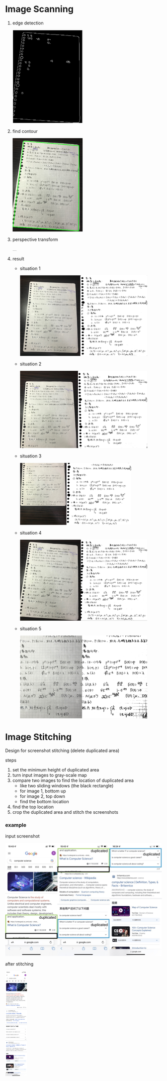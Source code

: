 # Image Scanning

1. edge detection

   <img src="./img/edgeDetection.jpg" alt="edgeDetection" style="zoom:60%;" />

2. find contour

   <img src="./img/findContour.jpg" alt="findContour" style="zoom: 60%;" />

3. perspective transform

   <img src="/Volumes/Joy/Code/ImageScanningAndStitching/img/perspectiveTransform.jpg" alt="perspectiveTransform" style="zoom:8%;" />

4. result

   - situation 1

     <img src="./img/res1.JPEG" alt="res1" style="zoom:40%;" />

   - situation 2

     <img src="./img/res2.JPEG" alt="res2" style="zoom:40%;" />

   - situation 3

     <img src="./img/res3.JPEG" alt="res3" style="zoom:35%;" />

   - situation 4

     <img src="./img/res4.JPEG" alt="res4" style="zoom:40%;" />

   - situation 5

     <img src="./img/res5.JPEG" alt="res5" style="zoom:40%;" />

# Image Stitching

Design for screenshot stitching (delete duplicated area)

steps

1. set the minimum height of duplicated area
2. turn input images to gray-scale map
3. compare two images to find the location of duplicated area
   - like two sliding windows (the black rectangle)
   - for image 1, bottom up
   - for image 2, top down
   - find the bottom location
4. find the top location
5. crop the duplicated area and stitch the screenshots

### example

input screenshot

<img src="./img/screenshot.JPEG" alt="screenshot" style="zoom: 50%;" />

after stitching

<img src="./img/stitchRes.jpg" alt="stitchRes" style="zoom: 33%;" />